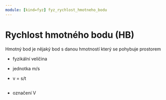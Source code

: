 ```yaml
---
module: [kind=fyz] fyz_rychlost_hmotneho_bodu
---
```

# Rychlost hmotného bodu (HB)
Hmotný bod je nějaký bod s danou hmotností který se pohybuje prostorem

- fyzikální veličina
- jednotka m/s

- <p class="rovnice">v = s/t<h2>
- označení V

<link rel="stylesheet" href="../../__formatting__/rovnice.css">